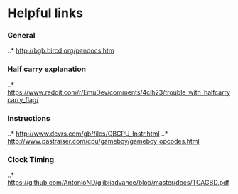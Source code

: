 # Helpful links
### General
..* http://bgb.bircd.org/pandocs.htm
### Half carry explanation
..* https://www.reddit.com/r/EmuDev/comments/4clh23/trouble_with_halfcarrycarry_flag/
### Instructions
..* http://www.devrs.com/gb/files/GBCPU_Instr.html
..* http://www.pastraiser.com/cpu/gameboy/gameboy_opcodes.html
### Clock Timing
..* https://github.com/AntonioND/giibiiadvance/blob/master/docs/TCAGBD.pdf
